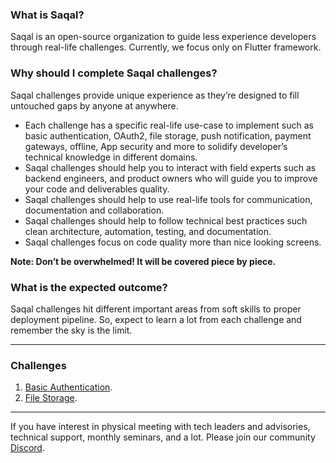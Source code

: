 ### What is Saqal?
Saqal is an open-source organization to guide less experience developers through real-life challenges. Currently, we focus only on Flutter framework.

### Why should I complete Saqal challenges?
Saqal challenges provide unique experience as they’re designed to fill untouched gaps by anyone at anywhere.

- Each challenge has a specific real-life use-case to implement such as basic authentication, OAuth2, file storage, push notification, payment gateways, offline, App security and more to solidify developer’s technical knowledge in different domains.
- Saqal challenges should help you to interact with field experts such as backend engineers, and product owners who will guide you to improve your code and deliverables quality.
- Saqal challenges should help to use real-life tools for communication, documentation and collaboration.
- Saqal challenges should help to follow technical best practices such clean architecture, automation, testing, and documentation.
- Saqal challenges focus on code quality more than nice looking screens.

**Note: Don’t be overwhelmed! It will be covered piece by piece.**

### What is the expected outcome?
Saqal challenges hit different important areas from soft skills to proper deployment pipeline. So, expect to learn a lot from each challenge and remember the sky is the limit.

---
### Challenges
1. [Basic Authentication](https://github.com/bepitome/flutter-basic-authentication-challenge).
2. [File Storage](https://github.com/bepitome/flutter-file-storage-challenge).

---
If you have interest in physical meeting with tech leaders and advisories, technical support, monthly seminars, and a lot. Please join our community [Discord](https://discord.gg/pEQt6Z9QES).
